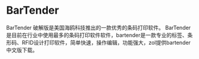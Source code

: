 # BarTender
BarTender 破解版是美国海鸥科技推出的一款优秀的条码打印软件。
BarTender是目前在行业中使用最多的条码打印软件软件，bartender是一款专业的标签、条形码、RFID设计打印软件，简单快速，操作编辑，功能强大，zol提供bartender中文版下载。
